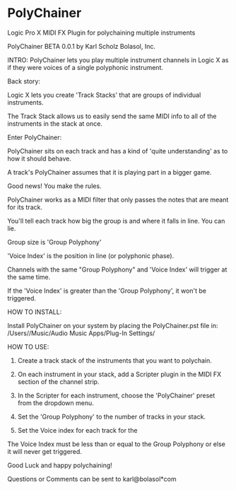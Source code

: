 # PolyChainer

Logic Pro X MIDI FX Plugin for polychaining multiple instruments

PolyChainer BETA 0.0.1
by Karl Scholz
Bolasol, Inc.

INTRO:
PolyChainer lets you play multiple instrument channels in Logic X as if they were voices
of a single polyphonic instrument. 

Back story:

Logic X lets you create 'Track Stacks' that are groups of individual instruments.

The Track Stack allows us to easily send the same MIDI info to all of the 
instruments in the stack at once.

Enter PolyChainer:

PolyChainer sits on each track and has a kind of 'quite understanding' as to how it should behave. 

A track's PolyChainer assumes that it is playing part in a bigger game.

Good news! You make the rules.

PolyChainer works as a MIDI filter that only passes the notes that are meant 
for its track. 

You'll tell each track how big the group is and where it falls in line. You can lie.

Group size is 'Group Polyphony' 

'Voice Index' is the position in line (or polyphonic phase).

Channels with the same "Group Polyphony" and 'Voice Index' will trigger at the same time.

If the 'Voice Index' is greater than the 'Group Polyphony', it won't be triggered. 

HOW TO INSTALL:

Install PolyChainer on your system by placing the PolyChainer.pst file in:
/Users/<your username>/Music/Audio Music Apps/Plug-In Settings/

HOW TO USE:

1) Create a track stack of the instruments that you want to polychain.

2) On each instrument in your stack, add a Scripter plugin in the 
MIDI FX section of the channel strip.

3) In the Scripter for each instrument, choose the 'PolyChainer' preset from the 
dropdown menu. 

4) Set the 'Group Polyphony' to the number of tracks in your stack.

5) Set the Voice index for each track for the

The Voice Index must be less than or equal to the Group Polyphony or else it will 
never get triggered.

Good Luck and happy polychaining! 

Questions or Comments can be sent to 
karl@bolasol*com
